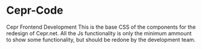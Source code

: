 # Cepr-Code
Cepr Frontend Development
This is the base CSS of the components for the redesign of Cepr.net.
All the Js functionality is only the minimum ammount to show some functionality, but should be redone by the development team.
